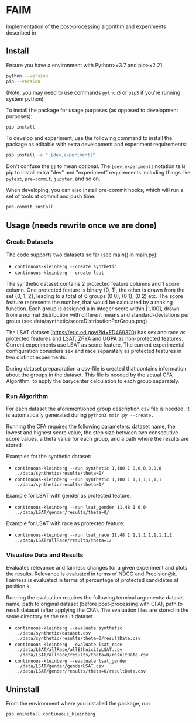 # FAIM

Implementation of the post-processing algorithm and experiments described in

## Install
Ensure you have a environment with Python>=3.7 and pip>=2.21.

```bash
python --version
pip --version
```
(Note, you may need to use commands `python3` or `pip3` if you're running system python)

To install the package for usage purposes (as opposed to development purposes):
```bash
pip install .
```

To develop and experiment, use the following command to install the package as editable with extra development and
experiment requirements:
```bash
pip install -e ".[dev,experiment]"
```

Don't confuse the `[]` to mean optional.  The `[dev,experiment]` notation tells pip to install extra
"dev" and "experiment" requirements including things like `pytest`, `pre-commit`, `jupyter`, and so on.

When developing, you can also install pre-commit hooks, which will run a set of tools at commit and push time:
```bash
pre-commit install
```

## Usage (needs rewrite once we are done)

### Create Datasets
The code supports two datasets so far (see main() in main.py):
* ``continuous-kleinberg --create synthetic``
* ``continuous-kleinberg --create lsat``

The synthetic dataset contains 2 protected feature columns and 1 score column. One protected feature is binary {0, 1}, the other is drawn from the set {0, 1, 2}, leading to a total of 6 groups (0 0), (0 1), (0 2) etc. The score feature represents the number, that would be calculated by a ranking function. Each group is assigned a in integer score within [1,100], drawn from a normal distribution with different means and standard-deviations per group (see data/synthetic/scoreDistributionPerGroup.png)

The LSAT dataset (https://eric.ed.gov/?id=ED469370) has sex and race as protected features and LSAT, ZFYA and UGPA as non-protected features. Current experiments use LSAT as score feature. The current experimental configuration considers sex and race separately as protected features in two distinct experiments.

During dataset prepararation a csv-file is created that contains information about the groups in the dataset. This file is needed by the actual CFA Algorithm, to apply the barycenter calculation to each group separately.

### Run Algorithm

For each dataset the aforementioned group description csv file is needed. It is automatically generated during ``python3 main.py --create.``

Running the CFA requires the following parameters: dataset name, the lowest and highest score value, the step size between two consecutive score values, a theta value for each group, and a path where the results are stored

Examples for the synthetic dataset:
* ``continuous-kleinberg --run synthetic 1,100 1 0,0,0,0,0,0 ../data/synthetic/results/theta=0/``
* ``continuous-kleinberg --run synthetic 1,100 1 1,1,1,1,1,1 ../data/synthetic/results/theta=1/``

Example for LSAT with gender as protected feature:
* ``continuous-kleinberg --run lsat_gender 11,48 1 0,0 ../data/LSAT/gender/results/theta=0/``

Example for LSAT with race as protected feature:
* ``continuous-kleinberg --run lsat_race 11,48 1 1,1,1,1,1,1,1,1 ../data/LSAT/allRace/results/theta=1/``


### Visualize Data and Results
Evaluates relevance and fairness changes for a given experiment and plots the results. Relevance is evaluated in terms of NDCG and Precision@k. Fairness is evaluated in terms of percentage of protected candidates at position k.

Running the evaluation requires the following terminal arguments: dataset name, path to original dataset (before post-processing with CFA), path to result dataset (after applying the CFA). The evaluation files are stored in the same directory as the result dataset.

* ``continuous-kleinberg --evaluate synthetic ../data/synthetic/dataset.csv ../data/synthetic/results/theta=0/resultData.csv``
* ``continuous-kleinberg --evaluate lsat_race ../data/LSAT/allRace/allEthnicityLSAT.csv ../data/LSAT/allRace/results/theta=0/resultData.csv``
* ``continuous-kleinberg --evaluate lsat_gender ../data/LSAT/gender/genderLSAT.csv ../data/LSAT/gender/results/theta=0/resultData.csv``

## Uninstall
From the environment where you installed the package, run
```bash
pip uninstall continuous_kleinberg
```
